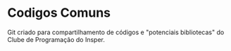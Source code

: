 # Codigos Comuns

Git criado para compartilhamento de códigos e "potenciais bibliotecas" do Clube de Programação do Insper.
